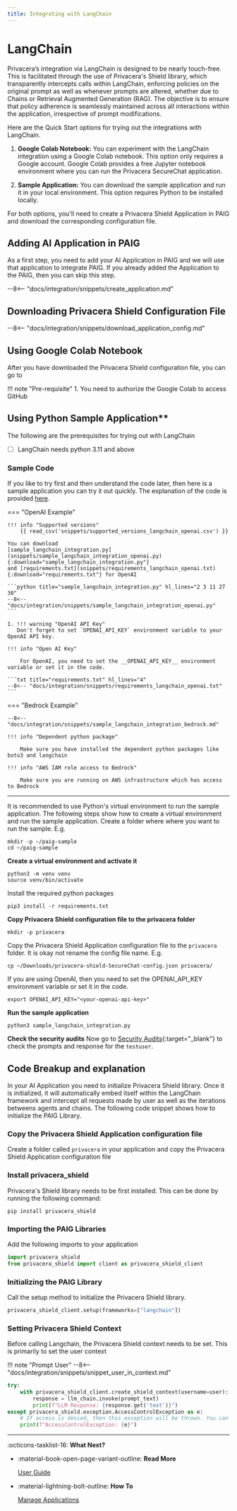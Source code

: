 ```yaml
---
title: Integrating with LangChain
---
```


# LangChain

Privacera’s integration via LangChain is designed to be nearly touch-free. This is facilitated through the use of
Privacera's Shield library, which transparently intercepts calls within LangChain, enforcing policies on the original prompt as
well as whenever prompts are altered, whether due to Chains or Retrieval Augmented Generation (RAG). The objective is to
ensure that policy adherence is seamlessly maintained across all interactions within the application, irrespective of
prompt modifications.

Here are the Quick Start options for trying out the integrations with LangChain.

1. **Google Colab Notebook:** You can experiment with the LangChain integration using a Google Colab notebook. This option only requires a Google account. Google Colab provides a free Jupyter notebook environment where you can run the Privacera SecureChat application.

2. **Sample Application:** You can download the sample application and run it in your local environment. This option requires Python to be installed locally.

For both options, you'll need to create a Privacera Shield Application in PAIG and download the corresponding configuration file.


## **Adding AI Application in PAIG**

<!-- md:go_to_paig /#/ai_applications:Go To PAIG -->

As a first step, you need to add your AI Application in PAIG and we will use that application to integrate PAIG. 
If you already added the Application to the PAIG, then you can skip this step.

--8<-- "docs/integration/snippets/create_application.md"

## **Downloading Privacera Shield Configuration File**

<!-- md:go_to_paig /#/ai_applications:Go To PAIG -->

--8<-- "docs/integration/snippets/download_application_config.md"


## **Using Google Colab Notebook**

After you have downloaded the Privacera Shield configuration file, you can go to
<!-- md:go_to_google_collab https://colab.research.google.com/github/privacera/notebooks/blob/main/paig_langchain_openai.ipynb:Google Colab NoteBook -->

!!! note "Pre-requisite"
    1. You need to authorize the Google Colab to access GitHub


## **Using Python Sample Application****

The following are the prerequisites for trying out with LangChain

- [ ] LangChain needs python 3.11 and above

### **Sample Code**

If you like to try first and then understand the code later, then here is a sample application you can try it out 
quickly. The explanation of the code is provided [here](#ai_applications).

=== "OpenAI Example"

    !!! info "Supported versions"
        {{ read_csv('snippets/supported_versions_langchain_openai.csv') }}

    You can download 
    [sample_langchain_integration.py](snippets/sample_langchain_integration_openai.py){:download="sample_langchain_integration.py"} 
    and [requirements.txt](snippets/requirements_langchain_openai.txt){:download="requirements.txt"} for OpenAI

    ```python title="sample_langchain_integration.py" hl_lines="2 3 11 27 30"
    --8<-- "docs/integration/snippets/sample_langchain_integration_openai.py"
    ```

    1. !!! warning "OpenAI API Key"
       Don't forget to set `OPENAI_API_KEY` environment variable to your OpenAI API key.

    !!! info "Open AI Key"
    
        For OpenAI, you need to set the __OPENAI_API_KEY__ environment variable or set it in the code.

    ```txt title="requirements.txt" hl_lines="4"
    --8<-- "docs/integration/snippets/requirements_langchain_openai.txt"
    ```

=== "Bedrock Example"

    --8<-- "docs/integration/snippets/sample_langchain_integration_bedrock.md"

    !!! info "Dependent python package"
    
        Make sure you have installed the dependent python packages like boto3 and langchain

    !!! info "AWS IAM role access to Bedrock"

        Make sure you are running on AWS infrastructure which has access to Bedrock

---

It is recommended to use Python's virtual environment to run the sample application. The following steps show how to
create a virtual environment and run the sample application. Create a folder where where you want to run the sample. E.g.

```shell
mkdir -p ~/paig-sample
cd ~/paig-sample
```


**Create a virtual environment and activate it**
```shell
python3 -m venv venv
source venv/bin/activate
```

Install the required python packages
```shell
pip3 install -r requirements.txt
```

**Copy Privacera Shield configuration file to the privacera folder**
```shell
mkdir -p privacera
```
Copy the Privacera Shield Application configuration file to the `privacera` folder. It is okay not rename the config 
file name. E.g.

```shell
cp ~/Downloads/privacera-shield-SecureChat-config.json privacera/
```

If you are using OpenAI, then you need to set the OPENAI_API_KEY environment variable or set it in the code.

```shell
export OPENAI_API_KEY="<your-openai-api-key>"
```

**Run the sample application**
```shell
python3 sample_langchain_integration.py
```

**Check the security audits**
Now go to [Security Audits](/#/audits_security){:target="_blank"} to check the prompts and response for the `testuser`.

## **Code Breakup and explanation**

In your AI Application you need to initialize Privacera Shield library. Once it is initialized, it will automatically 
embed itself within the LangChain framework and intercept all requests made by user as well as the iterations
betweens agents and chains. The following code snippet shows how to initialize the PAIG Library.

### **Copy the Privacera Shield Application configuration file**

Create a folder called `privacera` in your application and copy the Privacera Shield Application configuration file

### **Install privacera_shield**

Privacera's Shield library needs to be first installed. This can be done by running the following command:

```shell
pip install privacera_shield
```

### **Importing the PAIG Libraries**
Add the following imports to your application

```python
import privacera_shield
from privacera_shield import client as privacera_shield_client
```

### **Initializing the PAIG Library**

Call the setup method to initialize the Privacera Shield library.

```python
privacera_shield_client.setup(frameworks=["langchain"])
```

### **Setting Privacera Shield Context**

Before calling Langchain, the Privacera Shield context needs to be set. This is primarily to set the user context

!!! note "Prompt User"
    --8<-- "docs/integration/snippets/snippet_user_in_context.md"

```python
try:
    with privacera_shield_client.create_shield_context(username=user):
        response = llm_chain.invoke(prompt_text)
        print(f"LLM Response: {response.get('text')}")
except privacera_shield.exception.AccessControlException as e:
    # If access is denied, then this exception will be thrown. You can handle it accordingly.
    print(f"AccessControlException: {e}")
```

---
:octicons-tasklist-16: **What Next?**

<div class="grid cards" markdown>

-   :material-book-open-page-variant-outline: __Read More__

    [User Guide](../../user-guide/)

-   :material-lightning-bolt-outline: __How To__

    [Manage Applications](../how-to/manage-applications/index)
